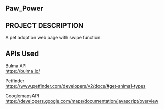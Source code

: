 ## Paw_Power

## PROJECT DESCRIPTION
A pet adoption web page with swipe function.

## APIs Used
Bulma API  
https://bulma.io/  

Petfinder  
https://www.petfinder.com/developers/v2/docs/#get-animal-types

GooglemapsAPI  
https://developers.google.com/maps/documentation/javascript/overview

